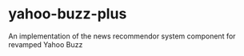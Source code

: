 # yahoo-buzz-plus
An implementation of the news recommendor system component for revamped Yahoo Buzz

